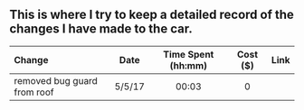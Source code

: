 ## This is where I try to keep a detailed record of the changes I have made to the car.

| Change | Date | Time Spent (hh:mm) | Cost ($) | Link |
|:---|:---:|:---:|:---:|:---|
| removed bug guard from roof | 5/5/17 | 00:03 | 0 |  |
